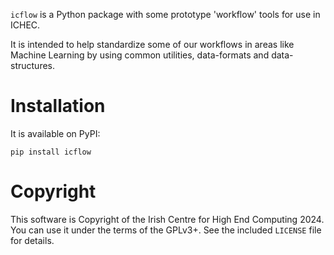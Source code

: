 `icflow` is a Python package with some prototype 'workflow' tools for use in ICHEC.

It is intended to help standardize some of our workflows in areas like Machine Learning by using common utilities, data-formats and data-structures. 

# Installation #

It is available on PyPI:

``` shell
pip install icflow
```

# Copyright

This software is Copyright of the Irish Centre for High End Computing 2024. You can use it under the terms of the GPLv3+. See the included `LICENSE` file for details.
